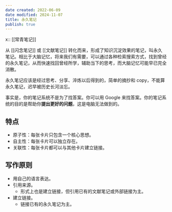 ```yaml
---
date created: 2022-06-09
date modified: 2024-11-07
title: 永久笔记
publish: true
---
```


x:: [[常青笔记]]

从 [[闪念笔记]] 或 [[文献笔记]] 转化而来，形成了知识沉淀效果的笔记，叫永久笔记。相比于大脑记忆，将来我们有需要，可以通过各种检索搜索方式，找到曾经的永久笔记，从而快速找回曾经所学，辅助当下的思考，而大脑记忆可能早已完全消散。

永久笔记应该是经过思考、分享、淬炼以后得到的，简单的摘抄和 copy，不能算永久笔记，迟早被历史长河淡忘。

事实是，你的笔记系统不是为了找答案。你可以用 Google 来找答案。你的笔记系统的目的是帮助你**提出更好的问题**，这是电脑无法做到的。

## 特点

- 原子性：每张卡片只包含一个核心思想。
- 自主性：每张卡片可以独立存在。
- 关联性：每张卡片都可以与其他卡片建立链接。
## 写作原则

- 用自己的语言表达。
- 引用来源。
	- 形式上也是建立链接，但引用已有的文献笔记或外部链接为主。
- 建立链接。
	- 链接已有的永久笔记为主。